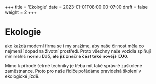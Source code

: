 +++
title = 'Ekologie'
date = 2023-01-01T08:00:00-07:00
draft = false
weight = 2
+++

# Ekologie

ako každá moderní firma se i my snažíme, aby naše činnost měla co nejmenší dopad na životní prostředí. Proto všechny naše vozidla splňují minimálně **normu EU5, ale již značná část také novější EU6**.

Mimo k přírodě šetrné techniky je třeba mít také správně zaškolené zaměstnance. Proto pro naše řidiče pořádáme pravidelná školení v ekologické jízdě.

